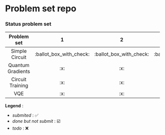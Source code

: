 # Problem set repo
### Status problem set
<table>
	<thead>
		<tr>
			<th align="center">Problem set</th>
			<th align="center">1</th>
			<th align="center">2</th>
			<th align="center">3</th>
		</tr>
	</thead>
	<tbody>
		<tr>
			<td align="center">Simple Circuit</td>
			<td align="center">:ballot_box_with_check:</td>
			<td align="center">:ballot_box_with_check:</td>
			<td align="center">:ballot_box_with_check:</td>
		</tr>
		<tr>
			<td align="center">Quantum Gradients</td>
			<td align="center">:x:</td>
			<td align="center">:x:</td>
			<td align="center">:x:</td>
		</tr>
		<tr>
			<td align="center">Circuit Training</td>
			<td align="center">:x:</td>
			<td align="center">:x:</td>
			<td align="center">:x:</td>
		</tr>
		<tr>
			<td align="center">VQE</td>
			<td align="center">:x:</td>
			<td align="center">:x:</td>
			<td align="center">:x:</td>
		</tr>
	</tbody>
</table>

**Legend** :
- *submited* : :white_check_mark:
- *done but not submit* : :ballot_box_with_check:
- *todo* : :x:
